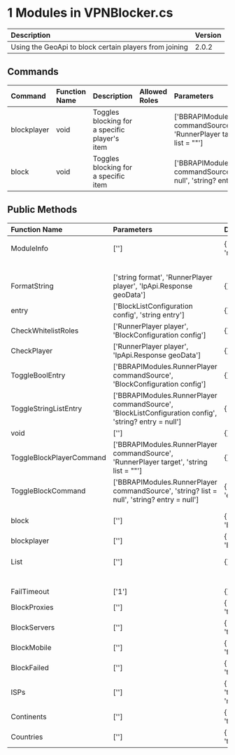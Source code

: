 # 1 Modules in VPNBlocker.cs

| Description                                            | Version   |
|:-------------------------------------------------------|:----------|
| Using the GeoApi to block certain players from joining | 2.0.2     |

## Commands
| Command     | Function Name   | Description                                   | Allowed Roles   | Parameters                                                                                  | Defaults                          |
|:------------|:----------------|:----------------------------------------------|:----------------|:--------------------------------------------------------------------------------------------|:----------------------------------|
| blockplayer | void            | Toggles blocking for a specific player's item |                 | ['BBRAPIModules.RunnerPlayer commandSource', 'RunnerPlayer target', 'string list = ""']     | {}                                |
| block       | void            | Toggles blocking for a specific item          |                 | ['BBRAPIModules.RunnerPlayer commandSource', 'string? list = null', 'string? entry = null'] | {'list': 'null', 'entry': 'null'} |

## Public Methods
| Function Name            | Parameters                                                                                            | Defaults                           |
|:-------------------------|:------------------------------------------------------------------------------------------------------|:-----------------------------------|
|                          |                                                                                                       |                                    |
| ModuleInfo               | ['']                                                                                                  | {'ModuleInfo': 'new'}              |
|                          |                                                                                                       |                                    |
|                          |                                                                                                       |                                    |
|                          |                                                                                                       |                                    |
|                          |                                                                                                       |                                    |
|                          |                                                                                                       |                                    |
| FormatString             | ['string format', 'RunnerPlayer player', 'IpApi.Response geoData']                                    | {}                                 |
| entry                    | ['BlockListConfiguration config', 'string entry']                                                     | {}                                 |
| CheckWhitelistRoles      | ['RunnerPlayer player', 'BlockConfiguration config']                                                  | {}                                 |
| CheckPlayer              | ['RunnerPlayer player', 'IpApi.Response geoData']                                                     | {}                                 |
| ToggleBoolEntry          | ['BBRAPIModules.RunnerPlayer commandSource', 'BlockConfiguration config']                             | {}                                 |
| ToggleStringListEntry    | ['BBRAPIModules.RunnerPlayer commandSource', 'BlockListConfiguration config', 'string? entry = null'] | {'entry': 'null'}                  |
| void                     | ['']                                                                                                  | {}                                 |
| ToggleBlockPlayerCommand | ['BBRAPIModules.RunnerPlayer commandSource', 'RunnerPlayer target', 'string list = ""']               | {}                                 |
| ToggleBlockCommand       | ['BBRAPIModules.RunnerPlayer commandSource', 'string? list = null', 'string? entry = null']           | {'list': 'null', 'entry': 'null'}  |
|                          |                                                                                                       |                                    |
|                          |                                                                                                       |                                    |
| block                    | ['']                                                                                                  | {'AllowedRoles': 'Extensions'}     |
| blockplayer              | ['']                                                                                                  | {'AllowedRoles': 'Extensions'}     |
|                          |                                                                                                       |                                    |
|                          |                                                                                                       |                                    |
| List                     | ['']                                                                                                  | {}                                 |
|                          |                                                                                                       |                                    |
|                          |                                                                                                       |                                    |
|                          |                                                                                                       |                                    |
|                          |                                                                                                       |                                    |
|                          |                                                                                                       |                                    |
|                          |                                                                                                       |                                    |
|                          |                                                                                                       |                                    |
| FailTimeout              | ['1']                                                                                                 | {}                                 |
| BlockProxies             | ['']                                                                                                  | {'Enabled': 'true'}                |
| BlockServers             | ['']                                                                                                  | {'Enabled': 'true'}                |
| BlockMobile              | ['']                                                                                                  | {'Enabled': 'false'}               |
| BlockFailed              | ['']                                                                                                  | {'Enabled': 'true'}                |
| ISPs                     | ['']                                                                                                  | {'Enabled': 'true', 'List': 'new'} |
| Continents               | ['']                                                                                                  | {'Enabled': 'true'}                |
| Countries                | ['']                                                                                                  | {'Enabled': 'true'}                |